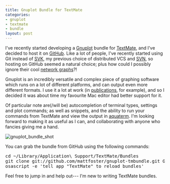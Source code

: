 ```yaml
--- 
title: Gnuplot Bundle for TextMate
categories: 
- gnuplot
- textmate
- bundle
layout: post
---
```

I've recently started developing a [Gnuplot](http://www.gnuplot.info/ "gnuplot homepage") bundle for [TextMate](http://macromates.com/ "TextMate — The Missing Editor for Mac OS X"), and I've decided to host it on [GitHub](http://github.com/ "Secure Git hosting and collaborative development &mdash; GitHub"). Like a lot of people, I've recently started using Git instead of [SVK](http://svk.bestpractical.com/ "HomePage - SVK Wiki"), my previous choice of distributed VCS and [SVN](http://subversion.tigris.org/ "subversion.tigris.org"), so hosting on GitHub seemed a natural choice; plus how could I possibly ignore their cool [network graphs](http://github.com/Caged/gitnub/network)?! 

Gnuplot is an incredibly versatile and complex piece of graphing software which runs on a lot of different platforms, and can output even more different formats. I use it a lot at work (in [publications](http://files.my-mili.eu/interp_rev.pdf), for example), and so I decided it was about time my favourite Mac editor had better support for it. 

Of particular note are(/will be) autocompletion of terminal types, settings and plot commands; as well as snippets, and the ability to run your commands from TextMate and view the output in [aquaterm](http://sourceforge.net/projects/aquaterm/ "SourceForge.net: AquaTerm (Mac OS X graphics terminal)"). I'm looking forward to making it as useful as I can, and collaborating with anyone who fancies giving me a hand.

![gnuplot_bundle_shot](http://files.my-mili.eu/2008-04-18_gnuplot_bundle_shot1.jpg)

You can grab the bundle from GitHub using the following commands:

<pre>
cd ~/Library/Application\ Support/TextMate/Bundles
git clone git://github.com/mattfoster/gnuplot-tmbundle.git Gnuplot.tmbundle
osascript -e 'tell app "TextMate" to reload bundles'
</pre>

Feel free to jump in and help out--- I'm new to writing TextMate bundles.
